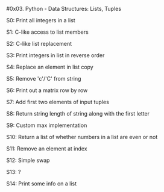 #0x03. Python - Data Structures: Lists, Tuples

S0: Print all integers in a list

S1: C-like access to list members

S2: C-like list replacement

S3: Print integers in list in reverse order

S4: Replace an element in list copy

S5: Remove 'c'/'C' from string 

S6: Print out a matrix row by row

S7: Add first two elements of input tuples

S8: Return string length of string along with the first letter

S9: Custom max implementation

S10: Return a list of whether numbers in a list are even or not

S11: Remove an element at index

S12: Simple swap

S13: ?

S14: Print some info on a list
